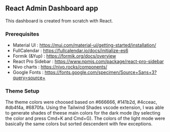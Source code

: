## React Admin Dashboard app

This dashboard is created from scratch with React.

### Prerequisites
* Material UI : https://mui.com/material-ui/getting-started/installation/
* FullCalendar : https://fullcalendar.io/docs/initialize-es6
* Formik (&Yup) : https://formik.org/docs/overview
* React Pro Sidebar : https://www.npmjs.com/package/react-pro-sidebar
* Nivo charts : https://nivo.rocks/components/
* Google Fonts : https://fonts.google.com/specimen/Source+Sans+3?query=source+

### Theme Setup
The theme colors were choosed based on #666666, #141b2d, #4cceac, #db4f4a, #6870fa. Using the Tailwind Shades vscode extension,
I was able to generate shades of theese main colors for the dark mode (by selecting the color and press Cmd+K and Cmd+G). The colors of the light mode were basically the same colors but sorted descendent with few exceptions.

